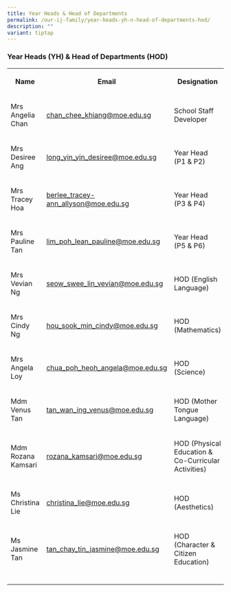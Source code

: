 ```yaml
---
title: Year Heads & Head of Departments
permalink: /our-ij-family/year-heads-yh-n-head-of-departments-hod/
description: ""
variant: tiptap
---
```

<h3>Year Heads (YH) &amp; Head of Departments (HOD)</h3>
<table>
    <tbody>
        <tr>
            <th rowspan="1" colspan="1">
                <p>Name</p>
            </th>
            <th rowspan="1" colspan="1">
                <p>Email</p>
            </th>
            <th rowspan="1" colspan="1">
                <p>Designation</p>
            </th>
        </tr>
        <tr>
            <td rowspan="1" colspan="1">
                <p>Mrs Angelia Chan</p>
            </td>
            <td rowspan="1" colspan="1">
                <p><a href="mailto:chan_chee_khiang@moe.edu.sg" rel="noopener noreferrer nofollow" target="_blank">chan_chee_khiang@moe.edu.sg</a>
                </p>
            </td>
            <td rowspan="1" colspan="1">
                <p>School Staff Developer</p>
            </td>
        </tr>
        <tr>
            <td rowspan="1" colspan="1">
                <p>Mrs Desiree Ang</p>
            </td>
            <td rowspan="1" colspan="1">
                <p><a href="mailto:long_yin_yin_desiree@moe.edu.sg" rel="noopener noreferrer nofollow" target="_blank">long_yin_yin_desiree@moe.edu.sg</a>
                </p>
            </td>
            <td rowspan="1" colspan="1">
                <p>Year Head (P1 &amp; P2)</p>
            </td>
        </tr>
        <tr>
            <td rowspan="1" colspan="1">
                <p>Mrs Tracey Hoa</p>
            </td>
            <td rowspan="1" colspan="1">
                <p><a href="mailto:berlee_tracey-ann_allyson@moe.edu.sg" rel="noopener noreferrer nofollow" target="_blank">berlee_tracey-ann_allyson@moe.edu.sg</a>
                </p>
            </td>
            <td rowspan="1" colspan="1">
                <p>Year Head (P3 &amp; P4)</p>
            </td>
        </tr>
        <tr>
            <td rowspan="1" colspan="1">
                <p>Mrs Pauline Tan</p>
            </td>
            <td rowspan="1" colspan="1">
                <p><a href="mailto:lim_poh_lean_pauline@moe.edu.sg" rel="noopener noreferrer nofollow" target="_blank">lim_poh_lean_pauline@moe.edu.sg</a>
                </p>
            </td>
            <td rowspan="1" colspan="1">
                <p>Year Head (P5 &amp; P6)</p>
            </td>
        </tr>
        <tr>
            <td rowspan="1" colspan="1">
                <p>Mrs Vevian Ng</p>
            </td>
            <td rowspan="1" colspan="1">
                <p><a href="mailto:seow_swee_lin_vevian@moe.edu.sg" rel="noopener noreferrer nofollow" target="_blank">seow_swee_lin_vevian@moe.edu.sg</a>
                </p>
            </td>
            <td rowspan="1" colspan="1">
                <p>HOD (English Language)</p>
            </td>
        </tr>
        <tr>
            <td rowspan="1" colspan="1">
                <p>Mrs Cindy Ng</p>
            </td>
            <td rowspan="1" colspan="1">
                <p><a href="mailto:hou_sook_min_cindy@moe.edu.sg" rel="noopener noreferrer nofollow" target="_blank">hou_sook_min_cindy@moe.edu.sg</a>
                </p>
            </td>
            <td rowspan="1" colspan="1">
                <p>HOD (Mathematics)</p>
            </td>
        </tr>
        <tr>
            <td rowspan="1" colspan="1">
                <p>Mrs Angela Loy</p>
            </td>
            <td rowspan="1" colspan="1">
                <p><a href="mailto:chua_poh_heoh_angela@moe.edu.sg" rel="noopener noreferrer nofollow" target="_blank">chua_poh_heoh_angela@moe.edu.sg</a>
                </p>
            </td>
            <td rowspan="1" colspan="1">
                <p>HOD (Science)</p>
            </td>
        </tr>
        <tr>
            <td rowspan="1" colspan="1">
                <p>Mdm Venus Tan</p>
            </td>
            <td rowspan="1" colspan="1">
                <p><a href="mailto:tan_wan_ing_venus@moe.edu.sg" rel="noopener noreferrer nofollow" target="_blank">tan_wan_ing_venus@moe.edu.sg</a>
                </p>
            </td>
            <td rowspan="1" colspan="1">
                <p>HOD (Mother Tongue Language)</p>
            </td>
        </tr>
        <tr>
            <td rowspan="1" colspan="1">
                <p>Mdm Rozana Kamsari</p>
            </td>
            <td rowspan="1" colspan="1">
                <p><a href="mailto:rozana_kamsari@moe.edu.sg" rel="noopener noreferrer nofollow" target="_blank">rozana_kamsari@moe.edu.sg</a>
                </p>
            </td>
            <td rowspan="1" colspan="1">
                <p>HOD (Physical Education &amp; Co-Curricular Activities)</p>
            </td>
        </tr>
        <tr>
            <td rowspan="1" colspan="1">
                <p>Ms Christina Lie</p>
            </td>
            <td rowspan="1" colspan="1">
                <p><a href="mailto:christina_lie@moe.edu.sg" rel="noopener noreferrer nofollow" target="_blank">christina_lie@moe.edu.sg</a>
                </p>
            </td>
            <td rowspan="1" colspan="1">
                <p>HOD (Aesthetics)</p>
            </td>
        </tr>
        <tr>
            <td rowspan="1" colspan="1">
                <p>Ms Jasmine Tan</p>
            </td>
            <td rowspan="1" colspan="1">
                <p><a href="mailto:tan_chay_tin_jasmine@moe.edu.sg" rel="noopener noreferrer nofollow" target="_blank">tan_chay_tin_jasmine@moe.edu.sg</a>
                </p>
            </td>
            <td rowspan="1" colspan="1">
                <p>HOD (Character &amp; Citizen Education)</p>
            </td>
        </tr>
        <tr>
            <td rowspan="1" colspan="1">
                <p></p>
            </td>
            <td rowspan="1" colspan="1">
                <p></p>
            </td>
            <td rowspan="1" colspan="1">
                <p></p>
            </td>
        </tr>
    </tbody>
</table>
<p></p>
<p></p>